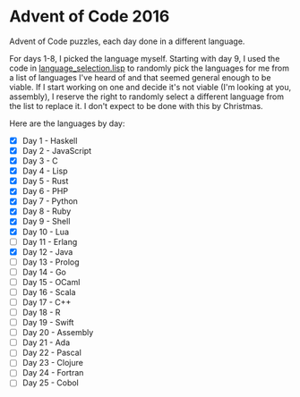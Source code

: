 # Advent of Code 2016
Advent of Code puzzles, each day done in a different language.

For days 1-8, I picked the language myself.  Starting with day 9, I used the code in [language_selection.lisp](https://github.com/tssund93/AdventOfCode2016/blob/master/language_selection.lisp) to randomly pick the languages for me from a list of languages I've heard of and that seemed general enough to be viable.  If I start working on one and decide it's not viable (I'm looking at you, assembly), I reserve the right to randomly select a different language from the list to replace it.  I don't expect to be done with this by Christmas.

Here are the languages by day:
- [X] Day  1 - Haskell  
- [X] Day  2 - JavaScript  
- [X] Day  3 - C  
- [X] Day  4 - Lisp  
- [X] Day  5 - Rust  
- [X] Day  6 - PHP  
- [X] Day  7 - Python  
- [X] Day  8 - Ruby  
- [X] Day  9 - Shell  
- [X] Day 10 - Lua  
- [ ] Day 11 - Erlang  
- [X] Day 12 - Java  
- [ ] Day 13 - Prolog  
- [ ] Day 14 - Go  
- [ ] Day 15 - OCaml  
- [ ] Day 16 - Scala  
- [ ] Day 17 - C++  
- [ ] Day 18 - R  
- [ ] Day 19 - Swift  
- [ ] Day 20 - Assembly  
- [ ] Day 21 - Ada  
- [ ] Day 22 - Pascal  
- [ ] Day 23 - Clojure  
- [ ] Day 24 - Fortran  
- [ ] Day 25 - Cobol  
